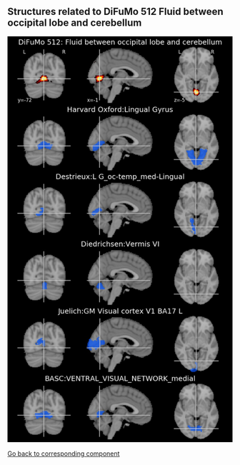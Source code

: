


## Structures related to DiFuMo 512 Fluid between occipital lobe and cerebellum

![364](364.jpg "Structures related to DiFuMo 512 Fluid between occipital lobe and cerebellum")

[Go back to corresponding component](https://parietal-inria.github.io/DiFuMo/512/html/364.html)